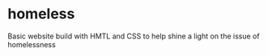 # homeless
Basic website build with HMTL and CSS to help shine a light on the issue of homelessness 

